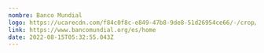 ```yaml
---
nombre: Banco Mundial
logo: https://ucarecdn.com/f84c0f8c-e849-47b8-9de8-51d26954ce66/-/crop/400x188/0,92/-/preview/
link: https://www.bancomundial.org/es/home
date: 2022-08-15T05:32:55.043Z
---
```

